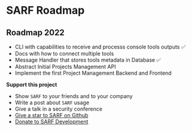 # SARF Roadmap

## Roadmap 2022

- CLI with capabilities to receive and processs console tools outputs ✅
- Docs with how to connect multiple tools
- Message Handler that stores tools metadata in Database ✅
- Abstract Initial Projects Management API
- Implement the first Project Management Backend and Frontend


**Support this project**

- Show `SARF` to your friends and to your company
- Write a post about `SARF` usage
- Give a talk in a security conference
- [Give a star to SARF on Github](https://github.com/elchicodepython/SARF-Security-Assesment-and-Reporting-Framework)
- [Donate to SARF Development](https://ko-fi.com/elchicodepython)

